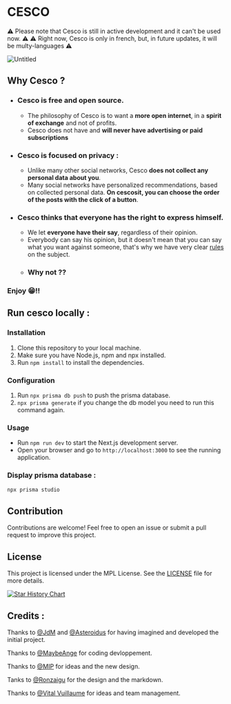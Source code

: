 # CESCO
⚠️ Please note that Cesco is still in active development and it can't be used now. ⚠️
⚠️ Right now, Cesco is only in french, but, in future updates, it will be multy-languages ⚠️

![Untitled](https://user-images.githubusercontent.com/96385330/232425102-506d735d-d399-4f3a-9adb-82d16e3402b3.png)

## Why Cesco ?
* ### Cesco is **free** and **open source**.
  * The philosophy of Cesco is to want a **more open internet**, in a **spirit of exchange** and not of profits.
  * Cesco does not have and **will never have advertising or paid subscriptions**
* ### Cesco is focused on **privacy** : 
  * Unlike many other social networks, Cesco **does not collect any personal data about you**.
  * Many social networks have personalized recommendations, based on collected personal data. **On cescosit, you can choose the order of the posts with the click of a button**.
* ### Cesco thinks that everyone has the right to **express himself**.
  * We let **everyone have their say**, regardless of their opinion.
  * Everybody can say his opinion, but it doesn't mean that you can say what you want against someone, that's why we have very clear [rules](https://rmbi.ch/Cesco/pages/rules.html) on the subject.
  * ### Why not ??

### Enjoy 😁!!

## Run cesco locally :
### Installation

1. Clone this repository to your local machine.
2. Make sure you have Node.js, npm and npx installed.
3. Run `npm install` to install the dependencies.

### Configuration

1. Run `npx prisma db push` to push the prisma database.
2. `npx prisma generate` if you change the db model you need to run this command again.

### Usage

- Run `npm run dev` to start the Next.js development server.
- Open your browser and go to `http://localhost:3000` to see the running application.

### Display prisma database :
```bash
npx prisma studio
```


## Contribution

Contributions are welcome! Feel free to open an issue or submit a pull request to improve this project.

## License

This project is licensed under the MPL License. See the [LICENSE](LICENSE) file for more details.



[![Star History Chart](https://api.star-history.com/svg?repos=asterjdm/cesco&type=Date)](https://star-history.com/#bytebase/star-history&Date)

## Credits :
Thanks to [@JdM](https://github.com/judemont) and [@Asteroidus](https://github.com/AstroidusTv) for having imagined and developed the initial project.

Thanks to [@MaybeAnge](https://github.com/maybeange) for coding devloppement.

Thanks to [@MIP](https://github.com/mip2006) for ideas and the new design.

Tanks to [@Ronzaigu](https://github.comm/Ronzaigu) for the design and the markdown.

Thanks to [@Vital Vuillaume](https://github.com/Vital-Vuillaume) for ideas and team management.

